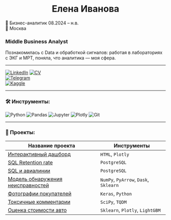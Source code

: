 <h1 align="center">Елена Иванова</h1>

📅 Бизнес-аналитик 08.2024 – н.в.  
📍 Москва 

### Middle Business Analyst

Познакомилась с Data и обработкой сигналов: работая в лабораториях с ЭКГ и МРТ, поняла, что аналитика — моя сфера.

---

[![LinkedIn](https://img.shields.io/badge/LinkedIn-0077B5?style=flat-square&logo=linkedin&logoColor=white)]([https://www.linkedin.com/in/elena-ivanova-7864272b5](https://www.linkedin.com/in/elena-ivanova-7864272b5/))  
[![CV](https://img.shields.io/badge/CV-red?style=flat-square)](#)  
[![Telegram](https://img.shields.io/badge/Telegram-2CA5E0?style=flat-square&logo=telegram&logoColor=white)](#)  
[![Kaggle](https://img.shields.io/badge/Kaggle-20BEFF?style=flat-square&logo=kaggle&logoColor=white)](#)

---

### 🛠 Инструменты:
![Python](https://img.shields.io/badge/Python-3776AB?style=flat-square&logo=python&logoColor=white)
![Pandas](https://img.shields.io/badge/Pandas-150458?style=flat-square&logo=pandas)
![Jupyter](https://img.shields.io/badge/Jupyter-F37626?style=flat-square&logo=jupyter)
![Plotly](https://img.shields.io/badge/Plotly-3F4F75?style=flat-square&logo=plotly)
![Git](https://img.shields.io/badge/Git-F05032?style=flat-square&logo=git&logoColor=white)

---

### 📂 Проекты:

| Название проекта | Инструменты |
|------------------|-------------|
| [Интерактивный дашборд](#) | `HTML`, `Plotly` |
| [SQL Retention rate](#) | `PostgreSQL` |
| [SQL и авиалинии](#) | `PostgreSQL` |
| [Модель обнаружения неисправностей](#) | `NumPy`, `PyArrow`, `Dask`, `Sklearn` |
| [Фотографии покупателей](#) | `Keras`, `Python` |
| [Токсичные комментарии](#) | `SciPy`, `TQDM` |
| [Оценка стоимости авто](#) | `Sklearn`, `Plotly`, `LightGBM` |

<!--
**sunnyskylemon/sunnyskylemon** is a ✨ _special_ ✨ repository because its `README.md` (this file) appears on your GitHub profile.

Here are some ideas to get you started:

- 🔭 I’m currently working on ...
- 🌱 I’m currently learning ...
- 👯 I’m looking to collaborate on ...
- 🤔 I’m looking for help with ...
- 💬 Ask me about ...
- 📫 How to reach me: ...
- 😄 Pronouns: ...
- ⚡ Fun fact: ...
-->

